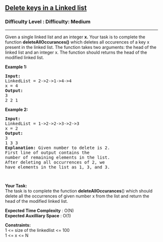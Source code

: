 <h2><a href="https://www.geeksforgeeks.org/problems/delete-keys-in-a-linked-list/1?page=2&difficulty=Medium&status=unsolved,attempted&sortBy=accuracy">Delete keys in a Linked list</a></h2><h3>Difficulty Level : Difficulty: Medium</h3><hr><div class="problems_problem_content__Xm_eO"><p>Given a single linked list and an integer <strong>x.</strong> Your task is to complete the function <strong>deleteAllOccurances()</strong> which deletes all occurences of a key x present in the linked list. The function takes two arguments: the head of the linked list and an integer x. The function should&nbsp;returns the head of the modified linked list.</p>

<p><strong>Example 1:</strong></p>

<pre><strong>Input:
</strong>LinkedList = 2-&gt;2-&gt;1-&gt;4-&gt;4
x = 4
<strong>Output: 
</strong>3
2 2 1<strong> </strong>
</pre>

<p><strong>Example 2:</strong></p>

<pre><strong>Input:
</strong>LinkedList = 1-&gt;2-&gt;2-&gt;3-&gt;2-&gt;3
x = 2
<strong>Output: 
</strong>3
1 3 3<strong>
Explanation:</strong> Given number to delete is 2.
First line of output contains the 
number of remaining elements in the list.
After deleting all occurrences of 2, we
have elements in the list as 1, 3, and 3.
</pre>

<p>&nbsp;</p>

<p><strong>Your Task:</strong><br>
The task is to complete the function&nbsp;<strong>deleteAllOccurances</strong>() which should delete all the occurrences of given number x from the list and&nbsp;return the head of the modified linked list.</p>

<p><strong>Expected Time Complexity</strong> : O(N)<br>
<strong>Expected Auxilliary Space</strong> : O(1)</p>

<p><strong>Constraints:</strong><br>
1 &lt;= size of the linkedlist&nbsp;&lt;= 100<br>
1 &lt;= x &lt;= N</p>
</div>
